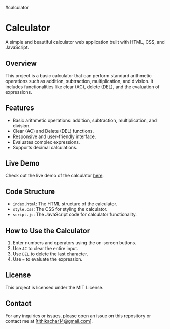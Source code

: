 #calculator

# Calculator

A simple and beautiful calculator web application built with HTML, CSS, and JavaScript.

## Overview

This project is a basic calculator that can perform standard arithmetic operations such as addition, subtraction, multiplication, and division. It includes functionalities like clear (AC), delete (DEL), and the evaluation of expressions.

## Features

- Basic arithmetic operations: addition, subtraction, multiplication, and division.
- Clear (AC) and Delete (DEL) functions.
- Responsive and user-friendly interface.
- Evaluates complex expressions.
- Supports decimal calculations.

## Live Demo

Check out the live demo of the calculator [here](https://tithika-char.github.io/Calculator/).



## Code Structure

- `index.html`: The HTML structure of the calculator.
- `style.css`: The CSS for styling the calculator.
- `script.js`: The JavaScript code for calculator functionality.

## How to Use the Calculator

1. Enter numbers and operators using the on-screen buttons.
2. Use `AC` to clear the entire input.
3. Use `DEL` to delete the last character.
4. Use `=` to evaluate the expression.

## License

This project is licensed under the MIT License.

## Contact

For any inquiries or issues, please open an issue on this repository or contact me at [tithikachar14@gmail.com].

